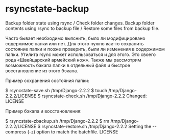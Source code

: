 # rsyncstate-backup
Backup folder state using rsync / Check folder changes.
Backup folder contents using rsync to backup file / Restore some files from backup file.

Часто бывает необходимо выяснить, было ли модифицировано содержимое папки или нет. Для этого нужно как-то сохранить состояние папки и позже проверить, были ли изменения в содержимом папки. Утилита rsync может использоваться и для этого. Это своего рода «Швейцарский армейский нож». Также мы рассмотрим возможность бэкапа папки в отдельный файл и быстрое восстановление из этого бэкапа.

Пример сохранения состояния папки:

$ rsyncstate-save.sh /tmp/Django-2.2.2
$ touch /tmp/Django-2.2.2/LICENSE
$ rsyncstate-check.sh /tmp/Django-2.2.2
Changed: LICENSE

Пример бэкапа и восстановления:

$ rsyncstate-zbackup.sh /tmp/Django-2.2.2
$ rm /tmp/Django-2.2.2/LICENSE
$ rsyncstate-restore.sh /tmp/Django-2.2.2
Setting the --compress (-z) option to match the batchfile.
LICENSE
